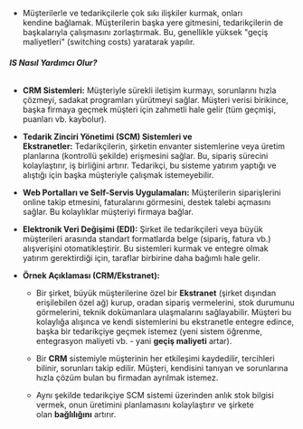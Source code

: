 - Müşterilerle ve tedarikçilerle çok sıkı ilişkiler kurmak, onları kendine bağlamak. Müşterilerin başka yere gitmesini, tedarikçilerin de başkalarıyla çalışmasını zorlaştırmak. Bu, genellikle yüksek "geçiş maliyetleri" (switching costs) yaratarak yapılır.
    
###### **IS Nasıl Yardımcı Olur?**
- **CRM Sistemleri:** Müşteriyle sürekli iletişim kurmayı, sorunlarını hızla çözmeyi, sadakat programları yürütmeyi sağlar. Müşteri verisi birikince, başka firmaya geçmek müşteri için zahmetli hale gelir (tüm geçmişi, puanları vb. kaybolur).
        
- **Tedarik Zinciri Yönetimi (SCM) Sistemleri ve Ekstranetler:** Tedarikçilerin, şirketin envanter sistemlerine veya üretim planlarına (kontrollü şekilde) erişmesini sağlar. Bu, sipariş sürecini kolaylaştırır, iş birliğini artırır. Tedarikçi, bu sisteme yatırım yaptığı ve alıştığı için başka müşteriyle çalışmak istemeyebilir.
        
- **Web Portalları ve Self-Servis Uygulamaları:** Müşterilerin siparişlerini online takip etmesini, faturalarını görmesini, destek talebi açmasını sağlar. Bu kolaylıklar müşteriyi firmaya bağlar.
        
- **Elektronik Veri Değişimi (EDI):** Şirket ile tedarikçileri veya büyük müşterileri arasında standart formatlarda belge (sipariş, fatura vb.) alışverişini otomatikleştirir. Bu sistemleri kurmak ve entegre olmak yatırım gerektirdiği için, taraflar birbirine daha bağımlı hale gelir.
        
- **Örnek Açıklaması (CRM/Ekstranet):**
    - Bir şirket, büyük müşterilerine özel bir **Ekstranet** (şirket dışından erişilebilen özel ağ) kurup, oradan sipariş vermelerini, stok durumunu görmelerini, teknik dokümanlara ulaşmalarını sağlayabilir. Müşteri bu kolaylığa alışınca ve kendi sistemlerini bu ekstranetle entegre edince, başka bir tedarikçiye geçmek istemez (yeni sistem öğrenme, entegrasyon maliyeti vb. - yani **geçiş maliyeti** artar).

    - Bir **CRM** sistemiyle müşterinin her etkileşimi kaydedilir, tercihleri bilinir, sorunları takip edilir. Müşteri, kendisini tanıyan ve sorunlarına hızla çözüm bulan bu firmadan ayrılmak istemez.
        
    - Aynı şekilde tedarikçiye SCM sistemi üzerinden anlık stok bilgisi vermek, onun üretimini planlamasını kolaylaştırır ve şirkete olan **bağlılığını** artırır.